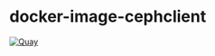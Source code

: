 # docker-image-cephclient

[![Quay](https://img.shields.io/badge/Quay-osism%2Fcephclient-blue.svg)](https://quay.io/repository/osism/cephclient)
